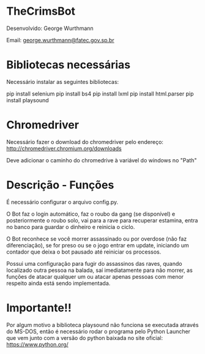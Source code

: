 # TheCrimsBot
Desenvolvido: George Wurthmann

Email: george.wurthmann@fatec.gov.sp.br

# Bibliotecas necessárias
Necessário instalar as seguintes bibliotecas:

pip install selenium
pip install bs4
pip install lxml
pip install html.parser
pip install playsound

# Chromedriver
Necessário fazer o download do chromedriver pelo endereço: http://chromedriver.chromium.org/downloads

Deve adicionar o caminho do chromedrive à variável do windows no "Path"

# Descrição - Funções
É necessário configurar o arquivo config.py.

O Bot faz o login automático, faz o roubo da gang (se disponível) e posteriormente o roubo solo, vai para a rave para recuperar estamina, entra no banco para guardar o dinheiro e reinicia o ciclo.

O Bot reconhece se você morrer assassinado ou por overdose (não faz diferenciação), se for preso ou se o jogo entrar em update, iniciando um contador que deixa o bot pausado até reiniciar os processos.

Possui uma configuração para fugir do assassinos das raves, quando localizado outra pessoa na balada, saí imediatamente para não morrer, as funções de atacar qualquer um ou atacar apenas pessoas com menor respeito ainda está sendo implementada.

# Importante!!
Por algum motivo a biblioteca playsound não funciona se executada através do MS-DOS, então é necessário rodar o programa pelo Python Launcher que vem junto com a versão do python baixada no site oficial: https://www.python.org/
